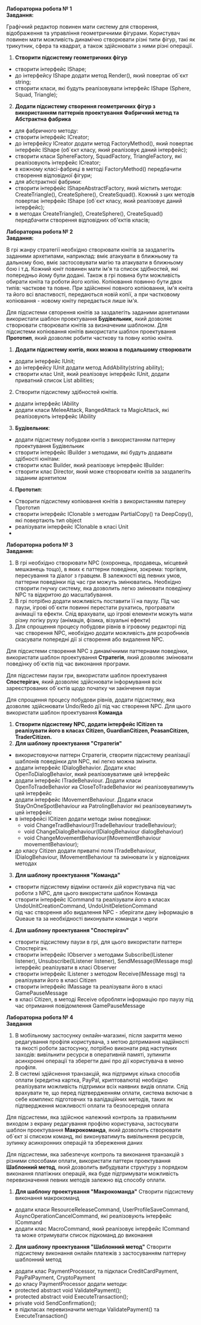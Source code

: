 **Лабораторна робота № 1**<br>
**Завдання:**

Графічний редактор повинен мати систему для створення, відображення та управління геометричними фігурами.
Користувач повинен мати можливість динамічно створювати різні типи фігур, такі як трикутник, сфера та квадрат,
а також здійснювати з ними різні операції.

1. **Створити підсистему геометричних фігур**
 - створити інтерфейс IShape;
 - до інтерфейсу IShape додати метод Render(), який повертає об`єкт string;
 - створити класи, які будуть реалізовувати інтерфейс IShape (Sphere, Squad, Triangle);
2. **Додати підсистему створення геометричних фігур з використанням паттернів проектування**
**Фабричний метод та Абстрактна фабрика**
 - для фабричного методу:
  - створити інтерфейс ICreator;
  - до інтерфейсу ICreator додати метод FactoryMethod(), який повертає інтерфейс IShape (об`єкт класу, який реалізовує даний інтерфейс);
  - створити класи SphereFactory, SquadFactory, TriangleFactory,
    які реалізовують інтерфейс ICreator;
  - в кожному класі-фабриці в методі FactoryMethod() передбачити створення відповідної фігури;
 - для абстрактної фабрики:
  - створити інтерфейс IShapeAbstractFactory, який містить методи:
    CreateTriangle(), CreateSphere(), CreateSquad(). Кожний з цих методів повертає інтерфейс IShape (об`єкт класу, який реалізовує даний інтерфейс);
  - в методах CreateTriangle(), CreateSphere(), CreateSquad() передбачити створення відповідних об'єктів класів;

**Лабораторна робота № 2** <br>
**Завдання:**

В грі жанру стратегії необхідно створювати юнітів за заздалегіть заданими архетипами,
наприклад: вміє атакувати в ближньому та дальному бою, вміє застосовувати магію та атакувати в ближньому бою і т.д.
Кожний юніт повинен мати ім'я та список здібностей, які попередньо йому були додані.
Також в грі повина бути можливість обирати юніта та роботи його копію. Копіювання повинно бути двох типів: часткове та повне.
При здійсненні повного копіювання, ім'я юніта та його всі властивості, передаються новій копії,
а при частковому копіювання - новому юніту передається лише ім'я.

Для підсистеми свторення юнітів за заздалегіть заданими архетипами використати шаблон проектування **Будівельник**, 
який дозволяє створювати створювати юнітів за визначеним шаблоном.
Для підсистеми копіювання юнітів використати шаблон проектування **Прототип**, 
який дозволяє робити часткову та повну копію юніта.

1. **Додати підсистему юнтів, яких можна в подальшому створювати**
- додати інтерфейс IUnit;
- до інтерфейсу IUnit додати метод AddAbility(string ability);
- створити клас Unit, який реалізовує інтерфейс IUnit, додати приватний список List<string> abilities;
2. Створити підсистему здібностей юнітів.
- додати інтерфейс IAbility
- додати класи MeleeAttack, RangedAttack та MagicAttack, які реалізовують інтерфейс IAbility
3. **Будівельник**:
- додати підсистему побудови юнтів з використанням паттерну проектування Будівельник
- створити інтерфейс IBuilder з методами, які будуть додавати здібності юнітам:
- створити клас Builder, який реалізовує інтерфейс IBuilder:
- створити клас Director, який може створювати юнітів за заздалегіть заданим архетипом
4. **Прототип**:
- Створити підсистему копіювання юнітів з використанням патерну Прототип
- створити інтерфейс IClonable з методам PartialCopy() та DeepCopy(), які повертають тип object
- реалізувати інтерфейс IClonable в класі Unit
- 
**Лабораторна робота № 3**<br>
**Завдання:**
1. В грі необхідно створювати NPC (охоронець, продавець, місцевий мешканець тощо),
в яких є паттерни поведінки, зокрема: торгівля, пересування та діалог з гравцем. В залежності від певних умов,
паттерни поведінки під час гри можуть змінюватись. Необхідно створити гнучку систему, яка дозволить легко змінювати поведінку NPC
та відкритою до масштабування.
2. В грі потрібно додати можливість поставити її на паузу. Під час паузи, ігрові об`єкти повинні перестати рухатись, програвати анімації та ефекти.
Слід врахувати, що ігрові елементи можуть мати різну логіку руху (анімація, фізика, візуальні ефекти)
3. Для спрощення процесу побудови рівнів в ігровому редакторі під час створення NPC,
необхідно додати можливість для розробників скасувати попередні дії зі створення або видалення NPC.

Для підсистеми створення NPC з динамічними паттернами поведінки, використати шаблон проектування **Стратегія**,
який дозволяє змінювати поведінку об`єктів під час виконання програми.

Для підсистеми паузи гри, використати шаблон проектування **Спостерігач**,
який дозволяє здійснювати інформування всіх зареєстрованих об`єктів щодо початку чи закінчення паузи

Для спрощення процесу побудови рівнів, додати підсистему, яка дозволяє здійснювати Undo/Redo дії під час створення NPC.
Для цього використати шаблон проектування **Команда**

1. **Створити підсистему NPC, додати інтерфейс ICitizen та реалізувати його в класах Citizen, GuardianCitizen, PeasanCitizen, TraderCitizen.**
2. **Для шаблону проектування "Стратегія"**
 - використовуючи паттерн Стратегія, створити підсистему реалізації шаблонів поведінки для NPC, які легко можна змінити.
 - додати інтерфейс IDialogBehavior. Додати клас OpenToDialogBehavior, який реалізовуватиме цей інтерфейс
 - додати інтерфейс ITradeBehaviour. Додати класи OpenToTradeBehavior иа CloseToTradeBehavior які реалізовуватимуть цей інтерфейс
 - додати інтерфейс IMovementBehaviour. Додати класи StayOnOneSpotBehaviour иа PatrolingBehavior які реалізовуватимуть цей інтерфейс
 - в інтерфейсі ICitizen додати методи зміни поведінки:
   - void ChangeTradBehaviour(ITradeBehaviour tradeBehaviour);
   - void ChangeDialogBehaviour(IDialogBehaviour dialogBehaviour)
   - void ChangeMovementBehaviour(IMovementBehaviour movementBehaviour);
 - до класу Citizen додати приватні поля ITradeBehaviour, IDialogBehaviour, IMovementBehaviour та змінювати їх у відповідних методах
3. **Для шаблону проектування "Команда"**
 - створити підсистему відміни останніх дій користувача під час роботи з NPC, для цього використати шаблон Команда
 - створити інтерфейс ICommand та реалізувати його в класах UndoUnitCreationCommand, UndoUnitDeletionCommand
 - під час створення або видалення NPC - зберігати дану інформацію в Queaue<ICommand> та за необхідності виконувати команди з черги
4. **Для шаблону проектування "Спостерігач"**
 - створити підсистему паузи в грі, для цього використати паттерн Спостерігач.
 - cтворити інтерфейс IObserver з методами Subscribe(IListener listener), Unsubscribe(IListener listener), SendMessage(IMessage msg)
   інтерфейс реалізувати в класі Observer
 - створити інтерфейс IListener з методом Receive(IMessage msg) та реалізувати його в класі Citizen
 - створити інтерфейс IMassage та реалізувати його в класі GamePauseMessage
 - в класі Citizen, в методі Receive обробляти інформацію  про паузу під час отримання повідомлення GamePauseMessage

**Лабораторна робота № 4**<br>
**Завдання**
1. В мобільному застосунку онлайн-магазині, після закриття меню редагування профіля користувача, з метою дотримання надійності та якості роботи застосунку,
потрібно виконати ряд наступних заходів: вивільнити ресурси в оперативній памяті, зупинити асинхронні операції та зберегти дані про дії користувача в меню профіля.
2. В системі здійснення транзакцій, яка підтримує кілька способів оплати (кредитна картка, PayPal, криптовалюта)
необхідно реалізувати можливість підтримки всіх наявних видів оплати. Слід врахувати те, що перед підтвердженням оплати,
система включає в себе комплекс підготовчих та валідаційних методів, таких як підтвердження можливості оплати та безпосередня оплата

Для підсистеми, яка здійснює належний контроль за правильним виходом з екрану редагування профілю користувача, застосувати шаблон
проектування **Макрокоманда**, який дозволить створювати об`єкт зі списком команд, які виконуватимуть вивільнення ресурсів, зупинку асинхронних операцій та збереження даних

Для підсистеми, яка забезпечує контроль та виконання транзакцій з різними способами оплати, використати паттерн проектування **Шаблонний метод**,
який дозволить вибудувати структуру з порядком виконання платіжних операцій, яка буде підтримувати можливість перевизначення певних методів залежно від способу оплати.

1. **Для шаблону проектування "Макрокоманда"**
Створити підсистему виконання макрокоманд
  - додати класи ResourceReleaseCommand, UserProfileSaveCommand, AsyncOperationCancelCommand, які реалізовують інтерфейс ICommand
  - додати клас MacroCommand, який реалізовує інтерфейс ICommand та може отримувати список підкоманд до виконання
2. **Для шаблону проектування "Шаблонний метод"**
Створити підсистему виконання онлайн платежів з застосуванням паттерну шаблонний метод
  - додати клас PaymentProcessor, та підкласи CreditCardPayment, PayPalPayment, CryptoPayment
  - до класу PaymentProcessor додати методи:
   - protected abstract void ValidatePayment();
   - protected abstract void ExecuteTransaction();
   - private void SendConfirmation();
  - в підкласах перевизначити методи ValidatePayment() та ExecuteTransaction()
